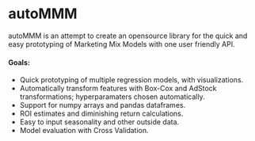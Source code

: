 # autoMMM 

autoMMM is an attempt to create an opensource library for the quick and easy prototyping of Marketing Mix Models with one user friendly API.  

#### Goals:
* Quick prototyping of multiple regression models, with visualizations.
* Automatically transform features with Box-Cox and AdStock transformations; hyperparamaters chosen automatically. 
* Support for numpy arrays and pandas dataframes.
* ROI estimates and diminishing return calculations. 
* Easy to input seasonality and other outside data. 
* Model evaluation with Cross Validation.
